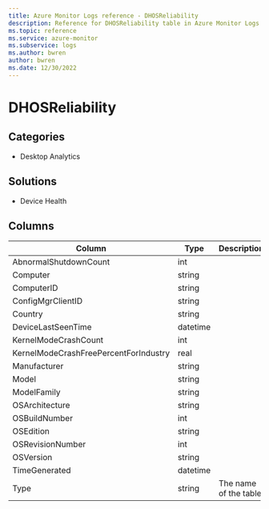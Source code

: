```yaml
---
title: Azure Monitor Logs reference - DHOSReliability
description: Reference for DHOSReliability table in Azure Monitor Logs.
ms.topic: reference
ms.service: azure-monitor
ms.subservice: logs
ms.author: bwren
author: bwren
ms.date: 12/30/2022
---
```


# DHOSReliability

 

## Categories

- Desktop Analytics
## Solutions

- Device Health




## Columns

| Column | Type | Description |
| --- | --- | --- |
| AbnormalShutdownCount | int |  |
| Computer | string |  |
| ComputerID | string |  |
| ConfigMgrClientID | string |  |
| Country | string |  |
| DeviceLastSeenTime | datetime |  |
| KernelModeCrashCount | int |  |
| KernelModeCrashFreePercentForIndustry | real |  |
| Manufacturer | string |  |
| Model | string |  |
| ModelFamily | string |  |
| OSArchitecture | string |  |
| OSBuildNumber | int |  |
| OSEdition | string |  |
| OSRevisionNumber | int |  |
| OSVersion | string |  |
| TimeGenerated | datetime |  |
| Type | string | The name of the table |
